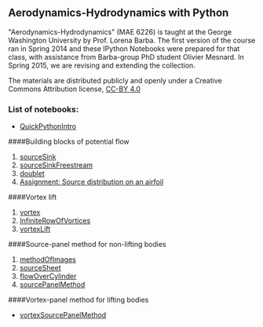 
## Aerodynamics-Hydrodynamics with Python

"Aerodynamics-Hydrodynamics" (MAE 6226) is taught at the George Washington University by Prof. Lorena Barba. The first version of the course ran in Spring 2014 and these IPython Notebooks were prepared for that class, with assistance from Barba-group PhD student Olivier Mesnard. In Spring 2015, we are revising and extending the collection.

The materials are distributed publicly and openly under a Creative Commons Attribution license, [CC-BY 4.0](https://creativecommons.org/licenses/by/4.0/)

### List of notebooks:

* [QuickPythonIntro](http://nbviewer.ipython.org/urls/github.com/barbagroup/AeroPython/blob/master/lessons/00_Lesson00_QuickPythonIntro.ipynb)

####Building blocks of potential flow

1. [sourceSink](http://nbviewer.ipython.org/urls/github.com/barbagroup/AeroPython/blob/master/lessons/01_Lesson01_sourceSink.ipynb)
2. [sourceSinkFreestream](http://nbviewer.ipython.org/urls/github.com/barbagroup/AeroPython/blob/master/lessons/02_Lesson02_sourceSinkFreestream.ipynb)
3. [doublet](http://nbviewer.ipython.org/urls/github.com/barbagroup/AeroPython/blob/master/lessons/03_Lesson03_doublet.ipynb)
4. [Assignment: Source distribution on an airfoil](http://nbviewer.ipython.org/github/barbagroup/AeroPython/blob/master/lessons/03_Lesson03_Assignment.ipynb)

####Vortex lift

1. [vortex](http://nbviewer.ipython.org/urls/github.com/barbagroup/AeroPython/blob/master/lessons/04_Lesson04_vortex.ipynb)
2. [InfiniteRowOfVortices](http://nbviewer.ipython.org/urls/github.com/barbagroup/AeroPython/blob/master/lessons/05_Lesson05_InfiniteRowOfVortices.ipynb)
3. [vortexLift](http://nbviewer.ipython.org/urls/github.com/barbagroup/AeroPython/blob/master/lessons/06_Lesson06_vortexLift.ipynb)

####Source-panel method for non-lifting bodies

1. [methodOfImages](http://nbviewer.ipython.org/urls/github.com/barbagroup/AeroPython/blob/master/lessons/07_Lesson07_methodOfImages.ipynb)
2. [sourceSheet](http://nbviewer.ipython.org/urls/github.com/barbagroup/AeroPython/blob/master/lessons/08_Lesson08_sourceSheet.ipynb)
3. [flowOverCylinder](http://nbviewer.ipython.org/urls/github.com/barbagroup/AeroPython/blob/master/lessons/09_Lesson09_flowOverCylinder.ipynb)
4. [sourcePanelMethod](http://nbviewer.ipython.org/urls/github.com/barbagroup/AeroPython/blob/master/lessons/10_Lesson10_sourcePanelMethod.ipynb)

####Vortex-panel method for lifting bodies

* [vortexSourcePanelMethod](http://nbviewer.ipython.org/urls/github.com/barbagroup/AeroPython/blob/master/lessons/11_Lesson11_vortexSourcePanelMethod.ipynb)
